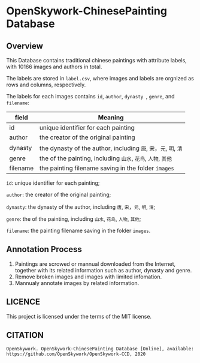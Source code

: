 # OpenSkywork-ChinesePainting Database

## Overview

This Database contains traditional chinese paintings with attribute labels, with 10166 images and authors in total.

The labels are stored in `label.csv`, where images and labels are orgnized as rows and columns, respectively.

The labels for each images contains `id`, `author`, `dynasty `, `genre`, and `filename`:

| field    | Meaning                                                      |
| -------- | ------------------------------------------------------------ |
| id       | unique identifier for each painting                          |
| author   | the creator of the original painting                         |
| dynasty  | the dynasty of the author, including `唐`, `宋`，`元`, `明`, `清` |
| genre    | the of the painting, including `山水`, `花鸟`, `人物`, `其他` |
| filename | the painting filename saving in the folder `images`          |

`id`: unique identifier for each painting;

`author`: the creator of the original painting;

`dynasty`: the dynasty of the author, including `唐`, `宋`，`元`, `明`, `清`;

`genre`: the of the painting, including `山水`, `花鸟`, `人物`, `其他`;

`filename`: the painting filename saving in the folder `images`.

## Annotation Process

1. Paintings are scrowed or mannual downloaded from the Internet, together with its related information such as author, dynasty and genre.
2. Remove broken images and images with limited infomation.
3. Mannualy annotate images by related information.

## LICENCE

This project is licensed under the terms of the MIT license.

## CITATION

`
OpenSkywork. OpenSkywork-ChinesePainting Database [Online], available: https://github.com/OpenSkywork/OpenSkywork-CCD, 2020
`

